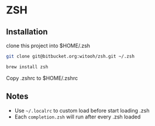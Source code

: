 # ZSH 


## Installation

clone this project into $HOME/.zsh

```sh
git clone git@bitbucket.org:witooh/zsh.git ~/.zsh
```

```sh
brew install zsh
```

Copy .zshrc to $HOME/.zshrc


## Notes
- Use `~/.localrc` to custom load before start loading .zsh
- Each `completion.zsh` will run after every .zsh loaded


